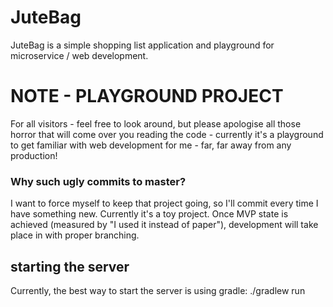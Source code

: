 # JuteBag

JuteBag is a simple shopping list application and playground for microservice
/ web development.

# NOTE - PLAYGROUND PROJECT

For all visitors - feel free to look around, but please apologise all those horror that will come over you reading the code - currently it's a playground to get familiar with web development for me - far, far away from any production!

### Why such ugly commits to master?

I want to force myself to keep that project going, so I'll commit every time I have something new. Currently it's a toy project. Once MVP state is achieved (measured by "I used it instead of paper"), development will take place in with proper branching.

## starting the server

Currently, the best way to start the server is using gradle:
./gradlew run

